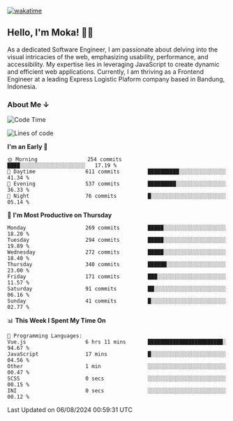 [![wakatime](https://wakatime.com/badge/user/af9abd23-dba3-4dbe-973c-b045a9417a55.svg?style=social)](https://wakatime.com/@af9abd23-dba3-4dbe-973c-b045a9417a55)
## Hello, I'm Moka! 👋🏼


As a dedicated Software Engineer, I am passionate about delving into the visual intricacies of the web, emphasizing usability, performance, and accessibility. My expertise lies in leveraging JavaScript to create dynamic and efficient web applications. Currently, I am thriving as a Frontend Engineer at a leading Express Logistic Plaform company based in Bandung, Indonesia.

### About Me ↓

<!--START_SECTION:waka-->
![Code Time](http://img.shields.io/badge/Code%20Time-10%2C811%20hrs%2030%20mins-blue)

![Lines of code](https://img.shields.io/badge/From%20Hello%20World%20I%27ve%20Written-4.0%20million%20lines%20of%20code-blue)

**I'm an Early 🐤** 

```text
🌞 Morning                254 commits         ████░░░░░░░░░░░░░░░░░░░░░   17.19 % 
🌆 Daytime                611 commits         ██████████░░░░░░░░░░░░░░░   41.34 % 
🌃 Evening                537 commits         █████████░░░░░░░░░░░░░░░░   36.33 % 
🌙 Night                  76 commits          █░░░░░░░░░░░░░░░░░░░░░░░░   05.14 % 
```
📅 **I'm Most Productive on Thursday** 

```text
Monday                   269 commits         █████░░░░░░░░░░░░░░░░░░░░   18.20 % 
Tuesday                  294 commits         █████░░░░░░░░░░░░░░░░░░░░   19.89 % 
Wednesday                272 commits         █████░░░░░░░░░░░░░░░░░░░░   18.40 % 
Thursday                 340 commits         ██████░░░░░░░░░░░░░░░░░░░   23.00 % 
Friday                   171 commits         ███░░░░░░░░░░░░░░░░░░░░░░   11.57 % 
Saturday                 91 commits          ██░░░░░░░░░░░░░░░░░░░░░░░   06.16 % 
Sunday                   41 commits          █░░░░░░░░░░░░░░░░░░░░░░░░   02.77 % 
```


📊 **This Week I Spent My Time On** 

```text
💬 Programming Languages: 
Vue.js                   6 hrs 11 mins       ████████████████████████░   94.67 % 
JavaScript               17 mins             █░░░░░░░░░░░░░░░░░░░░░░░░   04.56 % 
Other                    1 min               ░░░░░░░░░░░░░░░░░░░░░░░░░   00.47 % 
SCSS                     0 secs              ░░░░░░░░░░░░░░░░░░░░░░░░░   00.15 % 
INI                      0 secs              ░░░░░░░░░░░░░░░░░░░░░░░░░   00.12 % 
```


 Last Updated on 06/08/2024 00:59:31 UTC
<!--END_SECTION:waka-->
